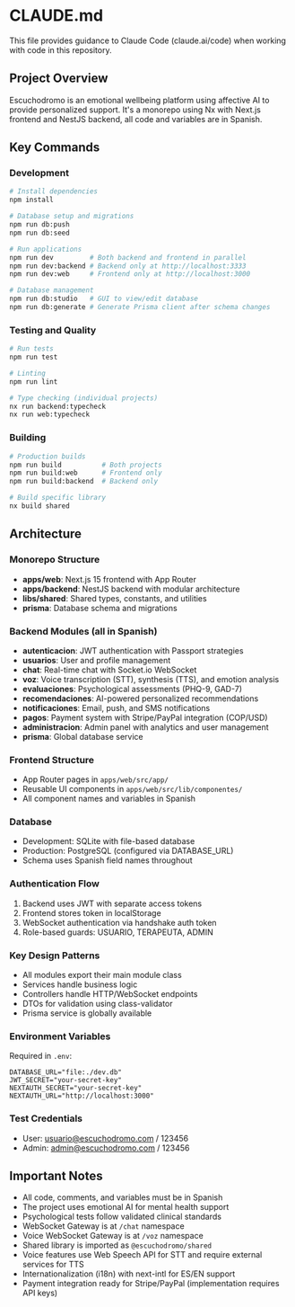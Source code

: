 # CLAUDE.md

This file provides guidance to Claude Code (claude.ai/code) when working with code in this repository.

## Project Overview

Escuchodromo is an emotional wellbeing platform using affective AI to provide personalized support. It's a monorepo using Nx with Next.js frontend and NestJS backend, all code and variables are in Spanish.

## Key Commands

### Development
```bash
# Install dependencies
npm install

# Database setup and migrations
npm run db:push
npm run db:seed

# Run applications
npm run dev         # Both backend and frontend in parallel
npm run dev:backend # Backend only at http://localhost:3333
npm run dev:web     # Frontend only at http://localhost:3000

# Database management
npm run db:studio   # GUI to view/edit database
npm run db:generate # Generate Prisma client after schema changes
```

### Testing and Quality
```bash
# Run tests
npm run test

# Linting
npm run lint

# Type checking (individual projects)
nx run backend:typecheck
nx run web:typecheck
```

### Building
```bash
# Production builds
npm run build          # Both projects
npm run build:web      # Frontend only
npm run build:backend  # Backend only

# Build specific library
nx build shared
```

## Architecture

### Monorepo Structure
- **apps/web**: Next.js 15 frontend with App Router
- **apps/backend**: NestJS backend with modular architecture
- **libs/shared**: Shared types, constants, and utilities
- **prisma**: Database schema and migrations

### Backend Modules (all in Spanish)
- **autenticacion**: JWT authentication with Passport strategies
- **usuarios**: User and profile management
- **chat**: Real-time chat with Socket.io WebSocket
- **voz**: Voice transcription (STT), synthesis (TTS), and emotion analysis
- **evaluaciones**: Psychological assessments (PHQ-9, GAD-7)
- **recomendaciones**: AI-powered personalized recommendations
- **notificaciones**: Email, push, and SMS notifications
- **pagos**: Payment system with Stripe/PayPal integration (COP/USD)
- **administracion**: Admin panel with analytics and user management
- **prisma**: Global database service

### Frontend Structure
- App Router pages in `apps/web/src/app/`
- Reusable UI components in `apps/web/src/lib/componentes/`
- All component names and variables in Spanish

### Database
- Development: SQLite with file-based database
- Production: PostgreSQL (configured via DATABASE_URL)
- Schema uses Spanish field names throughout

### Authentication Flow
1. Backend uses JWT with separate access tokens
2. Frontend stores token in localStorage
3. WebSocket authentication via handshake auth token
4. Role-based guards: USUARIO, TERAPEUTA, ADMIN

### Key Design Patterns
- All modules export their main module class
- Services handle business logic
- Controllers handle HTTP/WebSocket endpoints
- DTOs for validation using class-validator
- Prisma service is globally available

### Environment Variables
Required in `.env`:
```
DATABASE_URL="file:./dev.db"
JWT_SECRET="your-secret-key"
NEXTAUTH_SECRET="your-secret-key"
NEXTAUTH_URL="http://localhost:3000"
```

### Test Credentials
- User: usuario@escuchodromo.com / 123456
- Admin: admin@escuchodromo.com / 123456

## Important Notes
- All code, comments, and variables must be in Spanish
- The project uses emotional AI for mental health support
- Psychological tests follow validated clinical standards
- WebSocket Gateway is at `/chat` namespace
- Voice WebSocket Gateway is at `/voz` namespace
- Shared library is imported as `@escuchodromo/shared`
- Voice features use Web Speech API for STT and require external services for TTS
- Internationalization (i18n) with next-intl for ES/EN support
- Payment integration ready for Stripe/PayPal (implementation requires API keys)